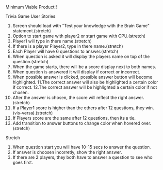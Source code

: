 Minimum Viable Product!!

Trivia Game 
User Stories

1. Screen should load with "Test your knowledge with the Brain Game" statement.(stretch)
2. Option to start game with player2 or start game with CPU.(stretch)
3. Player1 will type in there name.(stretch)
4. If there is a player Player2,  type in there name.(stretch)
5. Each Player will have 6 questions to answer.(stretch)
6. When question is asked it will display the players name on top of the question.(stretch)
7. When the game starts, there will be a score display next to both names.
8. When question is answered it will display if correct or incorrect.
9. When possible answer is clicked, possible answer button will become highlighted.
11.The correct answer will also be highlighted a certain color if correct.
12.The correct answer will be highlighted a certain color if not chosen.
13. After the answer is chosen, the score will reflect the right answer.(stretch)
14. If a Player1 score is higher than the others after 12 questions, they win.(vis-versa).(stretch)
15. If Players score are the same after 12 questions, then its a tie.
16. Add transition to answer buttons to change color when hovered over.(stretch)

Stretch

1. When question start you will have 10-15 secs to answer the question.
2. If answer is choosen incorretly, show the right answer.
3. If there are 2 players, they both have to answer a question to see who goes first.

